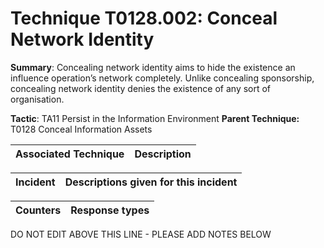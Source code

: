 # Technique T0128.002: Conceal Network Identity

**Summary**: Concealing network identity aims to hide the existence an influence operation’s network completely. Unlike concealing sponsorship, concealing network identity denies the existence of any sort of organisation.

**Tactic**: TA11 Persist in the Information Environment           **Parent Technique:** T0128 Conceal Information Assets


| Associated Technique | Description |
| --------- | ------------------------- |



| Incident | Descriptions given for this incident |
| -------- | -------------------- |



| Counters | Response types |
| -------- | -------------- |


DO NOT EDIT ABOVE THIS LINE - PLEASE ADD NOTES BELOW